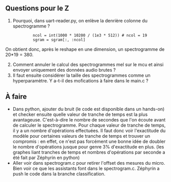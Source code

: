 ## Questions pour le Z

1. Pourquoi, dans uart-reader.py, on enlève la denrière colonne du spectrogramme ?

```
            ncol = int(1000 * 10200 / (1e3 * 512)) # ncol = 19
            sgram = sgram[:, :ncol]
```

On obtient donc, après le reshape en une dimension, un spectrogramme de 20*19 = 380.

2. Comment annuler le calcul des spectrogrammes mel sur le mcu et ainsi envoyer uniquement des données audio brutes ?
3. Il faut ensuite considérer la taille des spectrogrammes comme un hyperparamètre. Y a-t-il des mofications à faire
   dans le main.c ?

## À faire

- Dans python, ajouter du bruit (le code est disponible dans un hands-on) et checker ensuite quelle valeur de tranche de
  temps est la plus avantageuse. C'est-à-dire le nombre de secondes que l'on écoute avant de calculer le spectrogramme.
  Pour chaque valeur de tranche de temps, il y a un nombre d'opérations effectuées. Il faut donc voir l'exactitude du
  modèle pour certaines valeurs de tranche de temps et trouver un compromis : en effet, ce n'est pas forcément une bonne
  idée de doubler le nombre d'opérations jusque pour genre 3% d'exactitude en plus. (les graphes liant tranches de temps
  et nombres d'opérations par seconde a été fait par Zéphyrin en python)
- Aller voir dans spectrogram.c pour retirer l'offset des mesures du micro. Bien voir ce que les assistants font dans le
  spectrogram.c. Zéphyrin a push le code dans la branche classification.
